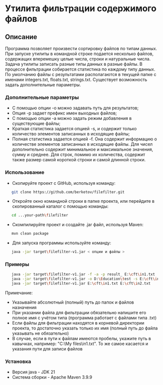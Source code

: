 # Утилита фильтрации содержимого файлов

## Описание
Программа позволяет произвести сортировку файлов по типам данных. При запуске утилиты в командной строке подается несколько файлов, содержащих вперемешку целые числа, строки и натуральные числа. Задача утилиты записать разные типы данных в разные файлы. В процессе фильтрации собирается статистика по каждому типу данных. По умолчанию файлы с результатами располагаются в текущей папке с именами integers.txt, floats.txt, strings.txt. Существует возможность задать дополнительные параметры.

### Дополнительные параметры
* С помощью опции -o можно задавать путь для результатов;
* Опция -p задает префикс имен выходных файлов;
* С помощью опции -a можно задать режим добавления в существующие файлы;
* Краткая статистика задается опцией -s, и содержит только количество элементов записанных в исходящие файлы;
* Полная статистика задается опцией -f. Она содержит информацию о количестве элементов записанных в исходящие файлы. Для чисел дополнительно содержит минимальное и максимальное значения, сумму и среднее. Для строк, помимо их количества, содержит также размер самой короткой строки и самой длинной строки.

### Использование 

* Скопируйте проект с GitHub, используя команду:
```bash 
   git clone https://github.com/berketov/filefilter.git
```
* Откройте окно командной строки в папке проекта, или перейдите в скопированный каталог с помощью команды:
```bash
   cd ...your-path\filefilter
```
* Скомпилируйте проект и создайте .jar файл, используя Maven:
```bash
   mvn clean package
```
* Для запуска программы используйте команду:
```bash
   java -jar target\filefilter-v1.jar < опции и файлы >
```    
### Примеры
```bash
   java -jar target\filefilter-v1.jar -f -a -p result_ E:\cft\in1.txt
   java -jar target\filefilter-v1.jar -o D:\Education\test -s E:\cft\in2.txt E:\cft\in3.txt 
   java -jar target\filefilter-v1.jar E:\cft\in1.txt E:\cft\in2.txt
```
Примечание:
- Указывайте абсолютный (полный) путь до папок и файлов назначения
- При указании файла для фильтрации обязательно напишите его полное имя с учётом типа (программа работает с файлами типа .txt)
- Если файлы для фильтрации находятся в корневой директории проекта, то достаточно указать только их имя (полный путь до файла указывать не обязательно)
- В случае, если в пути к файлам имеются пробелы, укажите путь в кавычках, например: "C:\My files\in1.txt". То же самое касается и указания пути для записи файлов

### Установка

- Версия java - JDK 21
- Система сборки - Apache Maven 3.9.9

